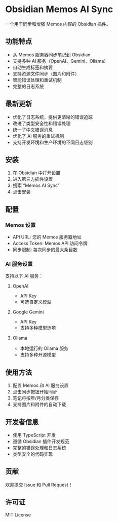 # Obsidian Memos AI Sync

一个用于同步和增强 Memos 内容的 Obsidian 插件。

## 功能特点

- 从 Memos 服务器同步笔记到 Obsidian
- 支持多种 AI 服务（OpenAI、Gemini、Ollama）
- 自动生成标签和摘要
- 支持资源文件同步（图片和附件）
- 智能错误处理和重试机制
- 完整的日志系统

## 最新更新

- 优化了日志系统，提供更清晰的错误追踪
- 改进了类型安全性和错误处理
- 统一了中文错误消息
- 优化了 AI 服务的重试机制
- 支持开发环境和生产环境的不同日志级别

## 安装

1. 在 Obsidian 中打开设置
2. 进入第三方插件设置
3. 搜索 "Memos AI Sync"
4. 点击安装

## 配置

### Memos 设置
- API URL: 您的 Memos 服务器地址
- Access Token: Memos API 访问令牌
- 同步限制: 每次同步的最大条目数

### AI 服务设置
支持以下 AI 服务：

1. OpenAI
   - API Key
   - 可选自定义模型

2. Google Gemini
   - API Key
   - 支持多种模型选项

3. Ollama
   - 本地运行的 Ollama 服务
   - 支持多种开源模型

## 使用方法

1. 配置 Memos 和 AI 服务设置
2. 点击同步按钮开始同步
3. 笔记将按年/月分类保存
4. 支持图片和附件的自动下载

## 开发者信息

- 使用 TypeScript 开发
- 遵循 Obsidian 插件开发规范
- 完整的错误处理和日志系统
- 类型安全的代码实现

## 贡献

欢迎提交 Issue 和 Pull Request！

## 许可证

MIT License